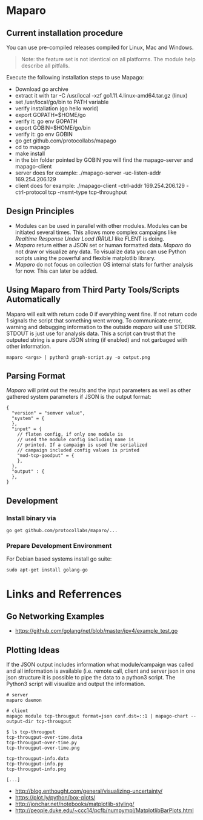 # Maparo

## Current installation procedure

You can use pre-compiled releases compiled for Linux, Mac and Windows.

> Note: the feature set is not identical on all platforms. The module
> help describe all pitfalls.

Execute the following installation steps to use Mapago:

- Download go archive
- extract it with tar -C /usr/local -xzf go1.11.4.linux-amd64.tar.gz (linux)
- set /usr/local/go/bin to PATH variable
- verify installation (go hello world)
- export GOPATH=$HOME/go
- verify it: go env GOPATH
- export GOBIN=$HOME/go/bin
- verify it: go env GOBIN
- go get github.com/protocollabs/mapago
- cd to mapago
- make install
- in the bin folder pointed by GOBIN you will find the mapago-server and mapago-client
- server does for example: ./mapago-server -uc-listen-addr 169.254.206.129
- client does for example: ./mapago-client -ctrl-addr 169.254.206.129 -ctrl-protocol tcp -msmt-type tcp-throughput


## Design Principles

- Modules can be used in parallel with other modules. Modules can be initiated
  several times. This allows more complex campaigns like *Realtime Response Under
  Load (RRUL)* like FLENT is doing.
- *Maparo* return either a JSON set or human formatted data. *Maparo* do
  not draw or visualize any data. To visualize data you can use Python
  scripts using the powerful and flexible matplotlib library.
- *Maparo* do not focus on collection OS internal stats for further analysis
  for now. This can later be added.

## Using Maparo from Third Party Tools/Scripts Automatically

Maparo will exit with return code 0 if everything went fine. If not return code 1 signals
the script that something went wrong. To communicate error, warning and debugging
information to the outside *maparo* will use STDERR. STDOUT is just use for analysis
data. This a script can trust that the outputed string is a pure JSON string (if enabled)
and not garbaged with other information.

```
maparo <args> | python3 graph-script.py -o output.png
```

## Parsing Format

*Maparo* will print out the results and the input parameters as well as other
gathered system parameters if JSON is the output format:

```
{
  "version" = "semver value",
  "system" = {
  },
  "input" = {
    // flaten config, if only one module is
    // used the module config including name is
    // printed. If a campaign is used the serialized
    // campaign included config values is printed 
    "mod-tcp-goodput" = {
    },
  },
  "output" : {
  },
}
```

## Development

### Install binary via

```
go get github.com/protocollabs/maparo/...
```

### Prepare Development Environment

For Debian based systems install go suite:

```
sudo apt-get install golang-go
```


# Links and Referrences

## Go Networking Examples

- https://github.com/golang/net/blob/master/ipv4/example_test.go

## Plotting Ideas

If the JSON output includes information what module/campaign
was called and all information is available (i.e. remote call,
client and server json in one json structure it is possible to
pipe the data to a python3 script. The Python3 script will
visualize and output the information.

```
# server
maparo daemon

# client
mapago module tcp-througput format=json conf.dst=::1 | mapago-chart --output-dir tcp-througput

$ ls tcp-througput
tcp-througput-over-time.data
tcp-througput-over-time.py
tcp-througput-over-time.png

tcp-througput-info.data
tcp-througput-info.py
tcp-througput-info.png

[...]
```

- http://blog.enthought.com/general/visualizing-uncertainty/
- https://plot.ly/python/box-plots/
- http://jonchar.net/notebooks/matplotlib-styling/
- http://people.duke.edu/~ccc14/pcfb/numpympl/MatplotlibBarPlots.html
